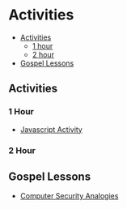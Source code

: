 # Activities
* [Activities](#activities)
	* [1 hour](#1_hour)
	* [2 hour](#2_hour)
* [Gospel Lessons](#gospel_lessons)

<h2 id="activities">Activities</h2>

<h3 id="1_hour">1 Hour</h3>

* [Javascript Activity](/javascript_activity)

<h3 id="2_hour">2 Hour</h3>

<h2 id="gospel_lesson">Gospel Lessons</h2>

* [Computer Security Analogies](/../compsec_analogies)




